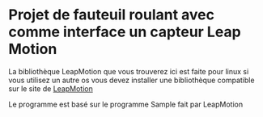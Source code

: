 # Projet de fauteuil roulant avec comme interface un capteur Leap Motion

La bibliothèque LeapMotion que vous trouverez ici est faite pour linux si vous utilisez un autre os vous devez installer une bibliothèque compatible sur le site de [LeapMotion](https://api.leapmotion.com/v2)

Le programme est basé sur le programme Sample fait par LeapMotion
